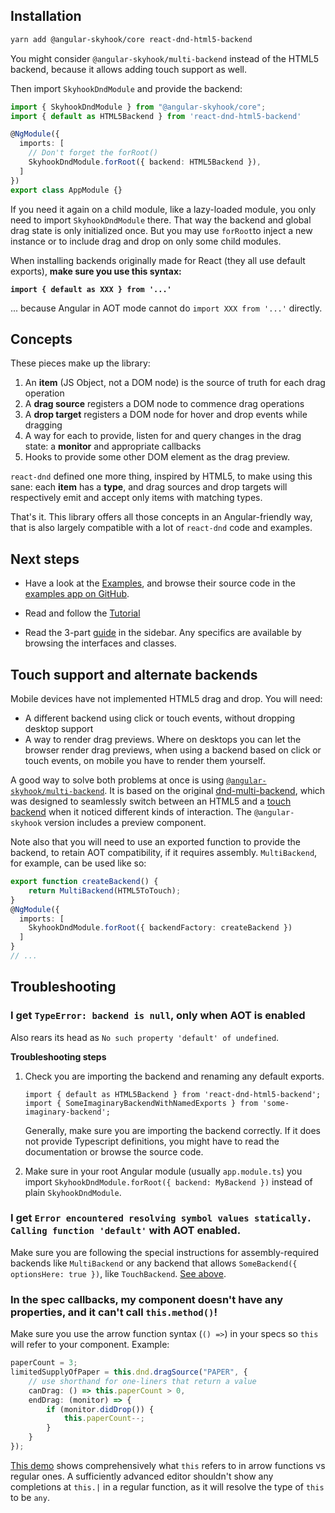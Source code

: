## Installation

```sh
yarn add @angular-skyhook/core react-dnd-html5-backend
```

You might consider `@angular-skyhook/multi-backend` instead of the HTML5
backend, because it allows adding touch support as well.

Then import `SkyhookDndModule` and provide the backend:


```typescript
import { SkyhookDndModule } from "@angular-skyhook/core";
import { default as HTML5Backend } from 'react-dnd-html5-backend'

@NgModule({
  imports: [
    // Don't forget the forRoot()
    SkyhookDndModule.forRoot({ backend: HTML5Backend }),
  ]
})
export class AppModule {}
```

If you need it again on a child module, like a lazy-loaded module, you only need
to import `SkyhookDndModule` there. That way the backend and global drag state is only
initialized once. But you may use `forRoot`to inject a new instance or to
include drag and drop on only some child modules.

When installing backends originally made for React (they all use default
exports), __make sure you use this syntax:__

__`import { default as XXX } from '...'`__

... because Angular in AOT mode cannot do `import XXX from '...'`
directly.

## Concepts

These pieces make up the library:

1.  An **item** (JS Object, not a DOM node) is the source of truth for each drag
    operation
2.  A **drag source** registers a DOM node to commence drag operations
3.  A **drop target** registers a DOM node for hover and drop events
    while dragging
4.  A way for each to provide, listen for and query changes in the drag state:
    a **monitor** and appropriate callbacks
5.  Hooks to provide some other DOM element as the drag preview.

`react-dnd` defined one more thing, inspired by HTML5, to make using this sane:
each **item** has a **type**, and drag sources and drop targets will
respectively emit and accept only items with matching types.

That's it. This library offers all those concepts in an Angular-friendly way,
that is also largely compatible with a lot of `react-dnd` code and examples.

## Next steps

* Have a look at the [Examples](../examples/index.html), and browse their source code in the
[examples app on GitHub][examples-src].

* Read and follow the [Tutorial](tutorial.html)

* Read the 3-part [guide](guide.html) in the sidebar. Any specifics are available by browsing the interfaces and
  classes.

[examples-src]: https://github.com/cormacrelf/angular-skyhook/tree/master/packages/examples/src/app/


## Touch support and alternate backends

Mobile devices have not implemented HTML5 drag and drop. You will need:

- A different backend using click or touch events, without dropping desktop support
- A way to render drag previews. Where on desktops you
can let the browser render drag previews, when using a backend based on click
or touch events, on mobile you have to render them yourself.

A good way to solve both problems at once is using
[`@angular-skyhook/multi-backend`][skyhook-multi]. It is based on the original
[dnd-multi-backend][dnd-multi-backend], which was designed to seamlessly switch
between an HTML5 and a [touch backend][touch-backend] when it noticed different
kinds of interaction. The `@angular-skyhook` version includes a preview component.

[skyhook-multi]: ../@angular-skyhook/multi-backend/
Note also that you will need to use an exported function
to provide the backend, to retain AOT compatibility, if it requires assembly.
`MultiBackend`, for example, can be used like so:

```typescript
export function createBackend() {
    return MultiBackend(HTML5ToTouch);
}
@NgModule({
  imports: [
    SkyhookDndModule.forRoot({ backendFactory: createBackend })
  ]
}
// ...
```

[touch-backend]: https://github.com/yahoo/react-dnd-touch-backend
[dnd-multi-backend]: https://github.com/LouisBrunner/react-dnd-multi-backend


## Troubleshooting

### I get `TypeError: backend is null`, only when AOT is enabled

Also rears its head as `No such property 'default' of undefined`.

**Troubleshooting steps**

1.  Check you are importing the backend and renaming any default exports.

    ```
    import { default as HTML5Backend } from 'react-dnd-html5-backend';
    import { SomeImaginaryBackendWithNamedExports } from 'some-imaginary-backend';
    ```

    Generally, make sure you are importing the backend correctly. If it does not
    provide Typescript definitions, you might have to read the documentation or
    browse the source code.

2.  Make sure in your root Angular module (usually `app.module.ts`) you import
    `SkyhookDndModule.forRoot({ backend: MyBackend })` instead of plain `SkyhookDndModule`.

### I get `Error encountered resolving symbol values statically. Calling function 'default'` with AOT enabled.

Make sure you are following the special instructions for assembly-required backends
like `MultiBackend` or any backend that allows `SomeBackend({ optionsHere: true })`,
like `TouchBackend`. [See above](#touch-support-and-alternate-backends).

### In the spec callbacks, my component doesn't have any properties, and it can't call `this.method()`!

Make sure you use the arrow function syntax (`() =>`) in your specs so `this` will refer to your component. Example:

```typescript
paperCount = 3;
limitedSupplyOfPaper = this.dnd.dragSource("PAPER", {
    // use shorthand for one-liners that return a value
    canDrag: () => this.paperCount > 0,
    endDrag: (monitor) => {
        if (monitor.didDrop()) {
            this.paperCount--;
        }
    }
});
```

[This demo](https://goo.gl/VYQMEs) shows comprehensively what `this` refers to
in arrow functions vs regular ones. A sufficiently advanced editor shouldn't
show any completions at `this.|` in a regular function, as it will resolve the
type of `this` to be `any`.



